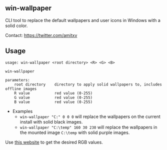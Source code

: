 ## win-wallpaper

CLI tool to replace the default wallpapers and user icons in Windows with a solid color.

Contact: https://twitter.com/amitxv

## Usage

```
usage: win-wallpaper <root directory> <R> <G> <B>

win-wallpaper

parameters:
    root directory    directory to apply solid wallpapers to, includes offline images
    R value           red value (0-255)
    G value           red value (0-255)
    B value           red value (0-255)
```

- Examples
    - ``win-wallpaper "C:" 0 0 0`` will replace the wallpapers on the current install with solid black images.
    - ``win-wallpaper "C:\temp" 160 30 230`` will replace the wallpapers in the mounted image ``C:\temp`` with solid purple images.

Use [this website](https://www.rapidtables.com/web/color/RGB_Color.html) to get the desired RGB values.